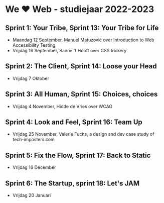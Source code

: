 # We ♥ Web - studiejaar 2022-2023

##  Sprint 1: Your Tribe, Sprint 13: Your Tribe for Life
- Maandag 12 September, Manuel Matuzović over Introduction to Web Accessibility Testing 
- Vrijdag 16 September, Sanne 't Hooft over CSS trickery 

## Sprint 2: The Client, Sprint 14: Loose your Head
- Vrijdag 7 Oktober

## Sprint 3: All Human, Sprint 15: Choices, choices
- Vrijdag 4 November, Hidde de Vries over WCAG

## Sprint 4: Look and Feel, Sprint 16: Team Up
- Vrijdag 25 November, Valerie Fuchs, a design and dev case study of tech-imposters.com

## Sprint 5: Fix the Flow, Sprint 17: Back to Static
- Vrijdag 16 December 

## Sprint 6: The Startup, sprint 18: Let's JAM
- Vrijdag 20 Januari 



